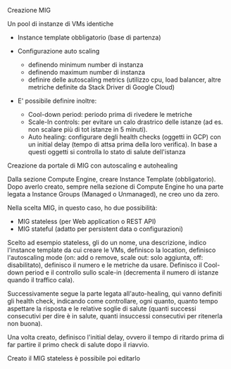 Creazione MIG

Un pool di instanze di VMs identiche

- Instance template obbligatorio (base di partenza)
- Configurazione auto scaling 
    - definendo minimum number di instanza
    - definendo maximum number di instanza
    - definire delle autoscaling metrics (utilizzo cpu, load balancer, altre metriche definite da Stack Driver di Google Cloud)

- E' possibile definire inoltre:
    - Cool-down period: periodo prima di rivedere le metriche
    - Scale-In controls: per evitare un calo drastrico delle istanze (ad es. non scalare più di tot istanze in 5 minuti). 
    - Auto healing: configurare degli health checks (oggetti in GCP) con un initial delay (tempo di attsa prima della loro verifica). In base a questi oggetti si controlla lo stato di salute dell'istanza

Creazione da portale di MIG con autoscaling e autohealing

Dalla sezione Compute Engine, creare Instance Template (obbligatorio). Dopo averlo creato, sempre nella sezione di Compute Engine ho una parte legata a Instance Groups (Managed o Unmanaged), ne creo uno da zero.

Nella scelta MIG, in questo caso, ho due possibilità:
-   MIG stateless (per Web application o REST API)     
-   MIG stateful (adatto per persistent data o configurazioni)

Scelto ad esempio stateless, gli do un nome, una descrizione, indico l'instance template da cui creare le VMs, definisco la location, definisco l'autoscaling mode (on: add o remove, scale out: solo aggiunta, off: disabilitato), definisco il numero e le metriche da usare. Definisco il Cool-down period e il controllo sullo scale-in (decrementa il numero di istanze quando il traffico cala).

Successivamente segue la parte legata all'auto-healing, qui vanno definiti gli health check, indicando come controllare, ogni quanto, quanto tempo aspettare la risposta e le relative soglie di salute (quanti successi consecutivi per dire è in salute, quanti insuccessi consecutivi per ritenerla non buona).

Una volta creato, definisco l'initial delay, ovvero il tempo di ritardo prima di far partire il primo check di salute dopo il riavvio.

Creato il MIG stateless è possibile poi editarlo
